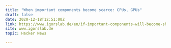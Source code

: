 ```yaml
---
title: "When important components become scarce: CPUs, GPUs"
draft: false
date: 2020-12-18T12:51:00Z
link: https://www.igorslab.de/en/if-important-components-will-become-shortage-cpus-gpus-console-chips-and-other-components-as-complex-handle-object/?utm_medium=RSS&utm_source=hune
site: www.igorslab.de
topic: Hacker News  

---
```

